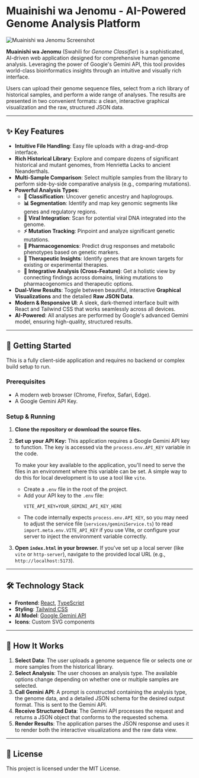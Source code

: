 # Muainishi wa Jenomu - AI-Powered Genome Analysis Platform

![Muainishi wa Jenomu Screenshot](https://storage.googleapis.com/aistudio-public/gallery/a3014798-e4b9-4709-a764-f65c69707293/app-screenshot.png)

**Muainishi wa Jenomu** (Swahili for *Genome Classifier*) is a sophisticated, AI-driven web application designed for comprehensive human genome analysis. Leveraging the power of Google's Gemini API, this tool provides world-class bioinformatics insights through an intuitive and visually rich interface.

Users can upload their genome sequence files, select from a rich library of historical samples, and perform a wide range of analyses. The results are presented in two convenient formats: a clean, interactive graphical visualization and the raw, structured JSON data.

---

## ✨ Key Features

- **Intuitive File Handling**: Easy file uploads with a drag-and-drop interface.
- **Rich Historical Library**: Explore and compare dozens of significant historical and mutant genomes, from Henrietta Lacks to ancient Neanderthals.
- **Multi-Sample Comparison**: Select multiple samples from the library to perform side-by-side comparative analysis (e.g., comparing mutations).
- **Powerful Analysis Types**:
  - **🧬 Classification**: Uncover genetic ancestry and haplogroups.
  - **📊 Segmentation**: Identify and map key genomic segments like genes and regulatory regions.
  - **🦠 Viral Integration**: Scan for potential viral DNA integrated into the genome.
  - **⚡ Mutation Tracking**: Pinpoint and analyze significant genetic mutations.
  - **💊 Pharmacogenomics**: Predict drug responses and metabolic phenotypes based on genetic markers.
  - **🎯 Therapeutic Insights**: Identify genes that are known targets for existing or experimental therapies.
  - **🔗 Integrative Analysis (Cross-Feature)**: Get a holistic view by connecting findings across domains, linking mutations to pharmacogenomics and therapeutic options.
- **Dual-View Results**: Toggle between beautiful, interactive **Graphical Visualizations** and the detailed **Raw JSON Data**.
- **Modern & Responsive UI**: A sleek, dark-themed interface built with React and Tailwind CSS that works seamlessly across all devices.
- **AI-Powered**: All analyses are performed by Google's advanced Gemini model, ensuring high-quality, structured results.

---

## 🚀 Getting Started

This is a fully client-side application and requires no backend or complex build setup to run.

### Prerequisites

- A modern web browser (Chrome, Firefox, Safari, Edge).
- A Google Gemini API Key.

### Setup & Running

1.  **Clone the repository or download the source files.**

2.  **Set up your API Key:**
    This application requires a Google Gemini API key to function. The key is accessed via the `process.env.API_KEY` variable in the code.

    To make your key available to the application, you'll need to serve the files in an environment where this variable can be set. A simple way to do this for local development is to use a tool like `vite`.

    - Create a `.env` file in the root of the project.
    - Add your API key to the `.env` file:
      ```
      VITE_API_KEY=YOUR_GEMINI_API_KEY_HERE
      ```
    - The code internally expects `process.env.API_KEY`, so you may need to adjust the service file (`services/geminiService.ts`) to read `import.meta.env.VITE_API_KEY` if you use Vite, or configure your server to inject the environment variable correctly.

3.  **Open `index.html` in your browser.**
    If you've set up a local server (like `vite` or `http-server`), navigate to the provided local URL (e.g., `http://localhost:5173`).

---

## 🛠️ Technology Stack

- **Frontend**: [React](https://reactjs.org/), [TypeScript](https://www.typescriptlang.org/)
- **Styling**: [Tailwind CSS](https://tailwindcss.com/)
- **AI Model**: [Google Gemini API](https://ai.google.dev/)
- **Icons**: Custom SVG components

---

## 🔬 How It Works

1.  **Select Data**: The user uploads a genome sequence file or selects one or more samples from the historical library.
2.  **Select Analysis**: The user chooses an analysis type. The available options change depending on whether one or multiple samples are selected.
3.  **Call Gemini API**: A prompt is constructed containing the analysis type, the genome data, and a detailed JSON schema for the desired output format. This is sent to the Gemini API.
4.  **Receive Structured Data**: The Gemini API processes the request and returns a JSON object that conforms to the requested schema.
5.  **Render Results**: The application parses the JSON response and uses it to render both the interactive visualizations and the raw data view.

---

## 📄 License

This project is licensed under the MIT License.
